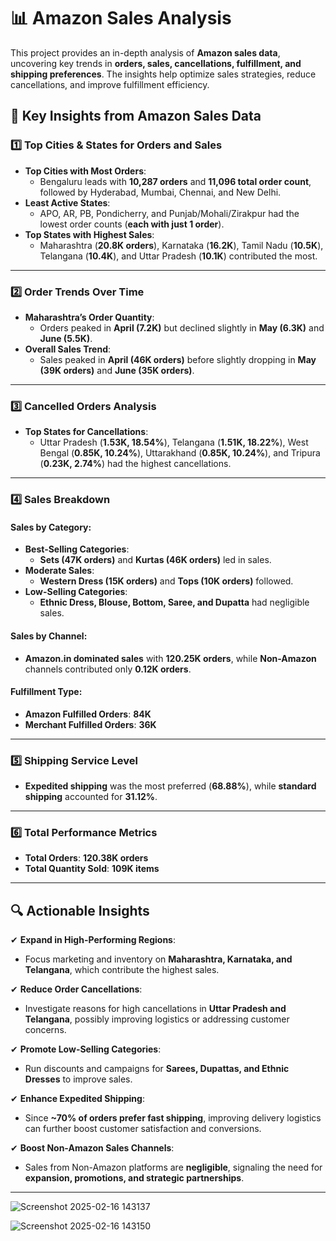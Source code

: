 # 📊 Amazon Sales Analysis

This project provides an in-depth analysis of **Amazon sales data**, uncovering key trends in **orders, sales, cancellations, fulfillment, and shipping preferences**. The insights help optimize sales strategies, reduce cancellations, and improve fulfillment efficiency.

## 📌 Key Insights from Amazon Sales Data

### 1️⃣ **Top Cities & States for Orders and Sales**
- **Top Cities with Most Orders**:  
  - Bengaluru leads with **10,287 orders** and **11,096 total order count**, followed by Hyderabad, Mumbai, Chennai, and New Delhi.
- **Least Active States**:  
  - APO, AR, PB, Pondicherry, and Punjab/Mohali/Zirakpur had the lowest order counts (**each with just 1 order**).
- **Top States with Highest Sales**:  
  - Maharashtra (**20.8K orders**), Karnataka (**16.2K**), Tamil Nadu (**10.5K**), Telangana (**10.4K**), and Uttar Pradesh (**10.1K**) contributed the most.

---

### 2️⃣ **Order Trends Over Time**
- **Maharashtra’s Order Quantity**:  
  - Orders peaked in **April (7.2K)** but declined slightly in **May (6.3K)** and **June (5.5K)**.
- **Overall Sales Trend**:  
  - Sales peaked in **April (46K orders)** before slightly dropping in **May (39K orders)** and **June (35K orders)**.

---

### 3️⃣ **Cancelled Orders Analysis**
- **Top States for Cancellations**:  
  - Uttar Pradesh (**1.53K, 18.54%**), Telangana (**1.51K, 18.22%**), West Bengal (**0.85K, 10.24%**), Uttarakhand (**0.85K, 10.24%**), and Tripura (**0.23K, 2.74%**) had the highest cancellations.

---

### 4️⃣ **Sales Breakdown**
#### **Sales by Category**:
- **Best-Selling Categories**:  
  - **Sets (47K orders)** and **Kurtas (46K orders)** led in sales.
- **Moderate Sales**:  
  - **Western Dress (15K orders)** and **Tops (10K orders)** followed.
- **Low-Selling Categories**:  
  - **Ethnic Dress, Blouse, Bottom, Saree, and Dupatta** had negligible sales.

#### **Sales by Channel**:
- **Amazon.in dominated sales** with **120.25K orders**, while **Non-Amazon** channels contributed only **0.12K orders**.

#### **Fulfillment Type**:
- **Amazon Fulfilled Orders**: **84K**  
- **Merchant Fulfilled Orders**: **36K**  

---

### 5️⃣ **Shipping Service Level**
- **Expedited shipping** was the most preferred (**68.88%**), while **standard shipping** accounted for **31.12%**.

---

### 6️⃣ **Total Performance Metrics**
- **Total Orders**: **120.38K orders**  
- **Total Quantity Sold**: **109K items**  

---

## 🔍 **Actionable Insights**
✔ **Expand in High-Performing Regions**:  
   - Focus marketing and inventory on **Maharashtra, Karnataka, and Telangana**, which contribute the highest sales.  

✔ **Reduce Order Cancellations**:  
   - Investigate reasons for high cancellations in **Uttar Pradesh and Telangana**, possibly improving logistics or addressing customer concerns.  

✔ **Promote Low-Selling Categories**:  
   - Run discounts and campaigns for **Sarees, Dupattas, and Ethnic Dresses** to improve sales.  

✔ **Enhance Expedited Shipping**:  
   - Since **~70% of orders prefer fast shipping**, improving delivery logistics can further boost customer satisfaction and conversions.  

✔ **Boost Non-Amazon Sales Channels**:  
   - Sales from Non-Amazon platforms are **negligible**, signaling the need for **expansion, promotions, and strategic partnerships**.  

---
![Screenshot 2025-02-16 143137](https://github.com/user-attachments/assets/6d2cf40f-2c28-40af-b5bc-39b9016dc4a6)


![Screenshot 2025-02-16 143150](https://github.com/user-attachments/assets/031cbd17-4a86-406e-95f5-3b71967e72cd)

